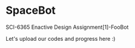 # SpaceBot
SCI-6365 Enactive Design 
Assignment[1]-FooBot

Let's upload our codes and progress here :)
